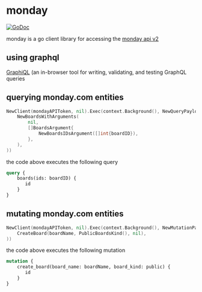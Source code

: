 # monday 
[![GoDoc](https://godoc.org/github.com/di-wu/monday?status.svg)](https://godoc.org/github.com/di-wu/monday)

monday is a go client library for accessing the [monday api v2](https://monday.com/developers/v2)

## using graphql
[GraphiQL](https://monday.com/developers/v2/try-it-yourself) (an in-browser tool for writing, validating, and testing GraphQL queries

## querying monday.com entities
```go
NewClient(mondayAPIToken, nil).Exec(context.Background(), NewQueryPayload(
    NewBoardsWithArguments(
        nil,
        []BoardsArgument{
            NewBoardsIDsArgument([]int{boardID}),
        },
    ),
))
```
the code above executes the following query
```graphql
query {
    boards(ids: boardID) {
       id
    }
}
```
## mutating monday.com entities
```go
NewClient(mondayAPIToken, nil).Exec(context.Background(), NewMutationPayload(
    CreateBoard(boardName, PublicBoardsKind(), nil),
))
```
the code above executes the following mutation
```graphql
mutation {
    create_board(board_name: boardName, board_kind: public) {
       id
    }
}
```